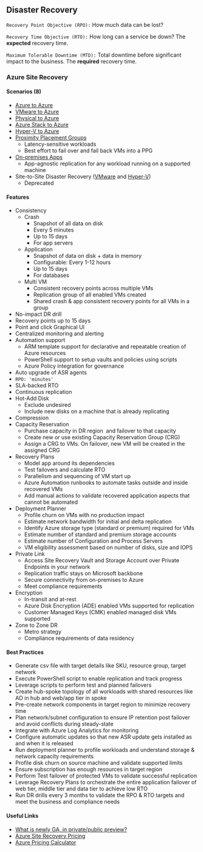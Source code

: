 ## Disaster Recovery
`Recovery Point Objective (RPO):` How much data can be lost?

`Recovery Time Objective (RTO):` How long can a service be down? The **expected** recovery time.

`Maximum Tolerable Downtime (MTD):` Total downtime before significant impact to the business. The **required** recovery time.

### Azure Site Recovery

#### Scenarios (8)
- [Azure to Azure](https://learn.microsoft.com/en-us/azure/site-recovery/azure-to-azure-how-to-enable-replication)
- [VMware to Azure](https://learn.microsoft.com/en-us/azure/site-recovery/vmware-physical-large-deployment)
- [Physical to Azure](https://learn.microsoft.com/en-us/azure/site-recovery/vmware-physical-large-deployment)
- [Azure Stack to Azure](https://learn.microsoft.com/en-us/azure/site-recovery/azure-stack-site-recovery)
- [Hyper-V to Azure](https://learn.microsoft.com/en-us/azure/site-recovery/site-recovery-manage-network-interfaces-on-premises-to-azure)
- [Proximity Placement Groups](https://learn.microsoft.com/en-us/azure/site-recovery/how-to-enable-replication-proximity-placement-groups)
	- Latency-sensitive workloads
	- Best effort to fail over and fail back VMs into a PPG
- [On-premises Apps](https://learn.microsoft.com/en-us/azure/site-recovery/site-recovery-workload)
	- App-agnostic replication for any workload running on a supported machine
- Site-to-Site Disaster Recovery ([VMware](https://learn.microsoft.com/en-us/azure/site-recovery/vmware-physical-secondary-disaster-recovery) and [Hyper-V](https://learn.microsoft.com/en-us/azure/site-recovery/site-to-site-deprecation))
	- Deprecated

#### Features
- Consistency
	- Crash
		- Snapshot of all data on disk
		- Every 5 minutes
		- Up to 15 days 
		- For app servers
	- Application
		- Snapshot of data on disk + data in memory
		- Configurable: Every 1-12 hours
		- Up to 15 days
		- For databases
	- Multi VM
		- Consistent recovery points across multiple VMs
		- Replication group of all enabled VMs created
		- Shared crash & app consistent recovery points for all VMs in a group
- No-impact DR drill
- Recovery points up to 15 days
- Point and click Graphical UI
- Centralized monitoring and alerting
- Automation support
	- ARM template support for declarative and repeatable creation of Azure resources
	- PowerShell support to setup vaults and policies using scripts
	- Azure Policy integration for governance
- Auto upgrade of ASR agents
- `RPO: 'minutes'`
- SLA-backed RTO
- Continuous replication
- Hot-Add Disk
	- Exclude undesired
	- Include new disks on a machine that is already replicating
- Compression
- Capacity Reservation
	- Purchase capacity in DR region  and failover to that capacity
	- Create new or use existing Capacity Reservation Group (CRG)
	- Assign a CRG to VMs. On failover, new VM will be created in the assigned CRG
- Recovery Plans
	- Model app around its dependencies
	- Test failovers and calculate RTO
	- Parallelism and sequencing of VM start up
	- Azure Automation runbooks to automate tasks outside and inside recovered VMs
	- Add manual actions to validate recovered application aspects that cannot be automated
- Deployment Planner
	- Profile churn on VMs with no production impact
	- Estimate network bandwidth for initial and delta replication
	- Identify Azure storage type (standard or premium) required for VMs
	- Estimate number of standard and premium storage accounts
	- Estimate number of Configuration and Process Servers 
	- VM eligibility assessment based on number of disks, size and IOPS
- Private Link
	- Access Site Recovery Vault and Storage Account over Private Endpoints in your network
	- Replication traffic stays on Microsoft backbone
	- Secure connectivity from on-premises to Azure
	- Meet compliance requirements
- Encryption
	- In-transit and at-rest
	- Azure Disk Encryption (ADE) enabled VMs supported for replication
	- Customer Managed Keys (CMK) enabled managed disk VMs supported
- Zone to Zone DR
	- Metro strategy
	- Compliance requirements of data residency

#### Best Practices
- Generate csv file with target details like SKU, resource group, target network
- Execute PowerShell script to enable replication and track progress
- Leverage scripts to perform test and planned failovers
- Create hub-spoke topology of all workloads with shared resources like AD in hub and web/app tier in spoke 
- Pre-create network components in target region to minimize recovery time 
- Plan network/subnet configuration to ensure IP retention post failover and avoid conflicts during steady-state
- Integrate with Azure Log Analytics for monitoring
- Configure automatic updates so that new ASR update gets installed as and when it is released
- Run deployment planner to profile workloads and understand storage & network capacity requirements  
- Profile disk churn on source machine and validate supported limits
- Ensure subscription has enough resources in target region
- Perform Test failover of protected VMs to validate successful replication
- Leverage Recovery Plans to orchestrate the entire application failover of web tier, middle tier and data tier to achieve low RTO
- Run DR drills every 3 months to validate the RPO & RTO targets and meet the business and compliance needs

#### Useful Links
- [What is newly GA, in private/public preview?](https://azure.microsoft.com/en-au/updates/?query=site%20recovery)
- [Azure Site Recovery Pricing](https://azure.microsoft.com/en-gb/pricing/details/site-recovery/)
- [Azure Pricing Calculator](https://azure.microsoft.com/en-gb/pricing/calculator/Azure%20Site%20Recovery)